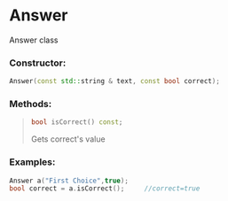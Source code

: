 # Answer 
Answer class

### Constructor:
``` cpp
Answer(const std::string & text, const bool correct);
```

### Methods:
> ``` cpp
>bool isCorrect() const;
>```
>Gets correct's value

### Examples:
``` cpp
Answer a("First Choice",true);
bool correct = a.isCorrect();     //correct=true
```
